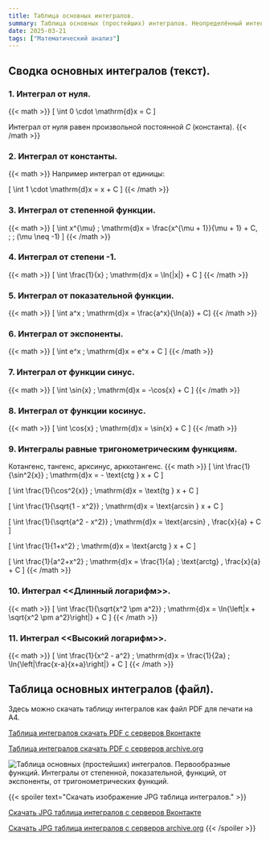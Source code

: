 ```yaml
---
title: Таблица основных интегралов.
summary: Таблица основных (простейших) интегралов. Неопределённый интеграл. Первообразная функции.
date: 2025-03-21
tags: ["Математический анализ"]
---
```


## Сводка основных интегралов (текст).
### 1. Интеграл от нуля.
{{< math >}}
\[ \int 0 \cdot \mathrm{d}x = C \]

Интеграл от нуля равен произвольной постоянной $C$ (константа).
{{< /math >}}
### 2. Интеграл от константы.
{{< math >}}
Например интеграл от единицы:

\[ \int 1 \cdot \mathrm{d}x = x + C \]
{{< /math >}}
### 3. Интеграл от степенной функции.
{{< math >}}
\[ \int x^{\mu} \; \mathrm{d}x = \frac{x^{\mu + 1}}{\mu + 1} + C, \; \; (\mu \neq -1) \]
{{< /math >}}
### 4. Интеграл от степени -1.
{{< math >}}
\[ \int \frac{1}{x} \; \mathrm{d}x = \ln{|x|} + C \]
{{< /math >}}
### 5. Интеграл от показательной функции.
{{< math >}}
\[ \int a^x \; \mathrm{d}x = \frac{a^x}{\ln{a}}  + C\]
{{< /math >}}
### 6. Интеграл от экспоненты.
{{< math >}}
\[ \int e^x \; \mathrm{d}x = e^x  + C \]
{{< /math >}}
### 7. Интеграл от функции синус.
{{< math >}}
\[ \int \sin{x} \; \mathrm{d}x = -\cos{x}  + C \]
{{< /math >}}
### 8. Интеграл от функции косинус.
{{< math >}}
\[ \int \cos{x} \; \mathrm{d}x = \sin{x}  + C \]
{{< /math >}}
### 9. Интегралы равные тригонометрическим функциям.

Котангенс, тангенс, арксинус, арккотангенс.
{{< math >}}
\[ \int \frac{1}{\sin^2{x}} \; \mathrm{d}x = - \text{ctg } x  + C \]

\[ \int \frac{1}{\cos^2{x}} \; \mathrm{d}x = \text{tg } x  + C \]

\[ \int \frac{1}{\sqrt{1 - x^2}} \; \mathrm{d}x = \text{arcsin } x  + C \]

\[ \int \frac{1}{\sqrt{a^2 - x^2}} \; \mathrm{d}x = \text{arcsin} \, \frac{x}{a}  + C \]

\[ \int \frac{1}{1+x^2} \; \mathrm{d}x = \text{arctg } x  + C \]

\[ \int \frac{1}{a^2+x^2} \; \mathrm{d}x = \frac{1}{a} \; \text{arctg} \, \frac{x}{a}  + C \]
{{< /math >}}
### 10. Интеграл <<Длинный логарифм>>.
{{< math >}}
\[ \int \frac{1}{\sqrt{x^2 \pm a^2}} \; \mathrm{d}x = \ln{\left|x + \sqrt{x^2 \pm a^2}\right|} + C \]
{{< /math >}}
### 11. Интеграл <<Высокий логарифм>>.
{{< math >}}
\[ \int \frac{1}{x^2 - a^2} \; \mathrm{d}x = \frac{1}{2a} \; \ln{\left|\frac{x-a}{x+a}\right|} + C \]
{{< /math >}}

## Таблица основных интегралов (файл).

Здесь можно скачать таблицу интегралов как файл PDF для печати на A4.

[Таблица интегралов скачать PDF с серверов Вконтакте](https://vk.com/doc-228086099_685482878)

[Таблица интегралов скачать PDF с серверов archive.org](https://ia801304.us.archive.org/10/items/20250323_20250323_0600/table-of-integrals.pdf)

![Таблица основных (простейших) интегралов. Первообразные функций. Интегралы от степенной, показательной, функций, от экспоненты, от тригонометрических функций.](https://sun9-43.userapi.com/impg/ywIiKGV1zynR3UrexUpLMq1cWf91UuZt6O5tQA/zfNI_5g662U.jpg?size=1241x1754&quality=95&sign=6ca7f2e8b4bf4c9f00eb2cc566cf8656&type=album "Таблица основных интегралов.")

{{< spoiler text="Скачать изображение JPG таблица интегралов." >}}

[Скачать JPG таблица интегралов с серверов Вконтакте](https://sun9-43.userapi.com/impg/ywIiKGV1zynR3UrexUpLMq1cWf91UuZt6O5tQA/zfNI_5g662U.jpg?size=1241x1754&quality=95&sign=6ca7f2e8b4bf4c9f00eb2cc566cf8656&type=album)

[Скачать JPG таблица интегралов с серверов archive.org](https://ia601304.us.archive.org/10/items/20250323_20250323_0600/Table-of-basic-integrals.jpg)
{{< /spoiler >}}